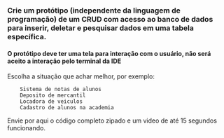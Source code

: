 ### Crie um protótipo (independente da linguagem de programação) de um CRUD com acesso ao banco de dados para inserir, deletar e pesquisar dados em uma tabela específica.

#### O protótipo deve ter uma tela para interação com o usuário, não será aceito a interação pelo terminal da IDE

Escolha a situação que achar melhor, por exemplo:
```
    Sistema de notas de alunos
    Deposito de mercantil
    Locadora de veiculos
    Cadastro de alunos na academia
```
Envie por aqui o código completo zipado e um video de até 15 segundos funcionando.
